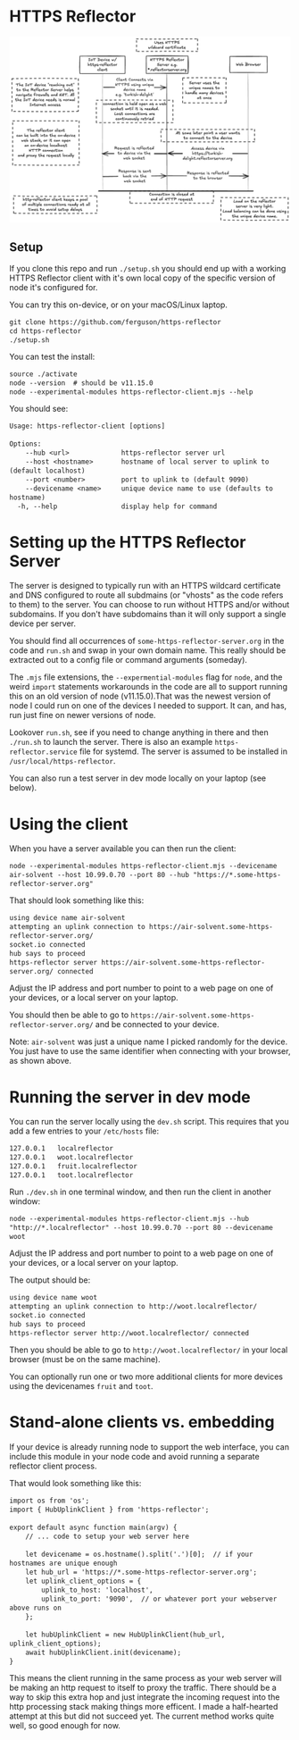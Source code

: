 # HTTPS Reflector

![Basic architecture diagram showing how the HTTPS Redirector server and client interact.](HTTPS-Reflector-20250426.png)

## Setup

If you clone this repo and run `./setup.sh` you should end up with a
working HTTPS Reflector client with it's own local copy of the
specific version of node it's configured for.

You can try this on-device, or on your macOS/Linux laptop.

```
git clone https://github.com/ferguson/https-reflector
cd https-reflector
./setup.sh
```

You can test the install:

```
source ./activate
node --version  # should be v11.15.0
node --experimental-modules https-reflector-client.mjs --help
```

You should see:
```
Usage: https-reflector-client [options]

Options:
    --hub <url>             https-reflector server url
    --host <hostname>       hostname of local server to uplink to (default localhost)
    --port <number>         port to uplink to (default 9090)
    --devicename <name>     unique device name to use (defaults to hostname)
  -h, --help                display help for command
```

# Setting up the HTTPS Reflector Server

The server is designed to typically run with an HTTPS wildcard
certificate and DNS configured to route all subdmains (or "vhosts"
as the code refers to them) to the server. You can choose to run
without HTTPS and/or without subdomains. If you don't have subdomains
than it will only support a single device per server.

You should find all occurrences of `some-https-reflector-server.org`
in the code and `run.sh` and swap in your own domain name. This really
should be extracted out to a config file or command arguments
(someday).

The `.mjs` file extensions, the `--expermential-modules` flag for
`node`, and the weird `import` statements workarounds in the code are
all to support running this on an old version of node (v11.15.0).That
was the newest version of node I could run on one of the devices I
needed to support. It can, and has, run just fine on newer versions of
node.

Lookover `run.sh`, see if you need to change anything in there and
then `./run.sh` to launch the server. There is also an example
`https-reflector.service` file for systemd. The server is
assumed to be installed in `/usr/local/https-reflector`.

You can also run a test server in dev mode locally on your laptop (see below).

# Using the client

When you have a server available you can then run the client:

```
node --experimental-modules https-reflector-client.mjs --devicename air-solvent --host 10.99.0.70 --port 80 --hub "https://*.some-https-reflector-server.org"
```

That should look something like this:
```
using device name air-solvent
attempting an uplink connection to https://air-solvent.some-https-reflector-server.org/
socket.io connected
hub says to proceed
https-reflector server https://air-solvent.some-https-reflector-server.org/ connected
```

Adjust the IP address and port number to point to a web page
on one of your devices, or a local server on your laptop.

You should then be able to go to `https://air-solvent.some-https-reflector-server.org/`
and be connected to your device.

Note: `air-solvent` was just a unique name I picked randomly for the
device. You just have to use the same identifier when connecting with
your browser, as shown above.

# Running the server in dev mode

You can run the server locally using the `dev.sh` script. This
requires that you add a few entries to your `/etc/hosts` file:

```
127.0.0.1	localreflector
127.0.0.1	woot.localreflector
127.0.0.1	fruit.localreflector
127.0.0.1	toot.localreflector
```

Run `./dev.sh` in one terminal window, and then run the client in another window:

```
node --experimental-modules https-reflector-client.mjs --hub "http://*.localreflector" --host 10.99.0.70 --port 80 --devicename woot
```

Adjust the IP address and port number to point to a web page
on one of your devices, or a local server on your laptop.

The output should be:
```
using device name woot
attempting an uplink connection to http://woot.localreflector/
socket.io connected
hub says to proceed
https-reflector server http://woot.localreflector/ connected
```

Then you should be able to go to `http://woot.localreflector/` in your
local browser (must be on the same machine).

You can optionally run one or two more additional clients
for more devices using the devicenames `fruit` and `toot`.

# Stand-alone clients vs. embedding

If your device is already running node to support the web interface,
you can include this module in your node code and avoid running a
separate reflector client process.

That would look something like this:
```
import os from 'os';
import { HubUplinkClient } from 'https-reflector';

export default async function main(argv) {
    // ... code to setup your web server here

    let devicename = os.hostname().split('.')[0];  // if your hostnames are unique enough
    let hub_url = 'https://*.some-https-reflector-server.org';
    let uplink_client_options = {
        uplink_to_host: 'localhost',
        uplink_to_port: '9090',  // or whatever port your webserver above runs on
    };

    let hubUplinkClient = new HubUplinkClient(hub_url, uplink_client_options);
    await hubUplinkClient.init(devicename);
}
```

This means the client running in the same process as your web server
will be making an http request to itself to proxy the traffic. There
should be a way to skip this extra hop and just integrate the incoming
request into the http processing stack making things more efficent. I
made a half-hearted attempt at this but did not succeed yet. The
current method works quite well, so good enough for now.
